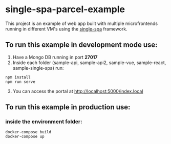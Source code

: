 # single-spa-parcel-example

This project is an example of web app built with multiple microfrontends running in different VM's using the [single-spa](https://github.com/CanopyTax/single-spa) framework.

## To run this example in development mode use: 
1. Have a Mongo DB running in port **27017**
2. Inside each folder (sample-api, sample-api2, sample-vue, sample-react, sample-single-spa) run:
```
npm install
npm run serve
```
3. You can access the portal at [http://localhost:5000/index.local](http://localhost:5000/index.local)

## To run this example in production use:
### inside the environment folder:
```
docker-compose build
docker-compose up
```
